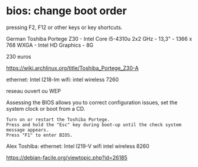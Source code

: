  # bios: change boot order
 
 pressing F2, F12 or other keys or key shortcuts. 


German
Toshiba Portege Z30 - Intel Core i5-4310u 2x2 GHz - 13,3" - 1366 x 768 WXGA - Intel HD Graphics - 8G 

230 euros


https://wiki.archlinux.org/title/Toshiba_Portege_Z30-A

ethernet: Intel I218-lm
wifi: intel wireless 7260

reseau ouvert ou WEP



Assessing the BIOS allows you to correct configuration issues, set the system clock or boot from a CD.

    Turn on or restart the Toshiba Portege.
    Press and hold the "Esc" key during boot-up until the check system message appears.
    Press "F1" to enter BIOS.
	
	
Alex Toshiba:
ethernet: Intel I219-V
wifi intel wireless 8260



https://debian-facile.org/viewtopic.php?id=26185
